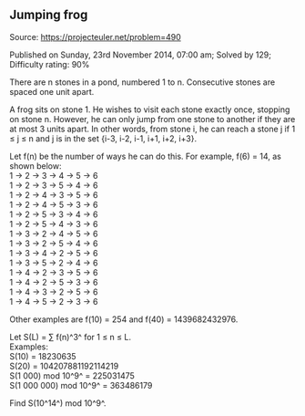 Jumping frog
------------

Source: https://projecteuler.net/problem=490

Published on Sunday, 23rd November 2014, 07:00 am; Solved by 129;
Difficulty rating: 90%

There are n stones in a pond, numbered 1 to n. Consecutive stones are
spaced one unit apart.

A frog sits on stone 1. He wishes to visit each stone exactly once,
stopping on stone n. However, he can only jump from one stone to another
if they are at most 3 units apart. In other words, from stone i, he can
reach a stone j if 1 ≤ j ≤ n and j is in the set {i-3, i-2, i-1, i+1,
i+2, i+3}.

Let f(n) be the number of ways he can do this. For example, f(6) = 14,
as shown below:\
 1 → 2 → 3 → 4 → 5 → 6\
 1 → 2 → 3 → 5 → 4 → 6\
 1 → 2 → 4 → 3 → 5 → 6\
 1 → 2 → 4 → 5 → 3 → 6\
 1 → 2 → 5 → 3 → 4 → 6\
 1 → 2 → 5 → 4 → 3 → 6\
 1 → 3 → 2 → 4 → 5 → 6\
 1 → 3 → 2 → 5 → 4 → 6\
 1 → 3 → 4 → 2 → 5 → 6\
 1 → 3 → 5 → 2 → 4 → 6\
 1 → 4 → 2 → 3 → 5 → 6\
 1 → 4 → 2 → 5 → 3 → 6\
 1 → 4 → 3 → 2 → 5 → 6\
 1 → 4 → 5 → 2 → 3 → 6

Other examples are f(10) = 254 and f(40) = 1439682432976.

Let S(L) = ∑ f(n)^3^ for 1 ≤ n ≤ L.\
 Examples:\
 S(10) = 18230635\
 S(20) = 104207881192114219\
 S(1 000) mod 10^9^ = 225031475\
 S(1 000 000) mod 10^9^ = 363486179

Find S(10^14^) mod 10^9^.
